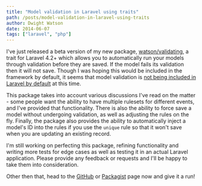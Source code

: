 ```yaml
---
title: "Model validation in Laravel using traits"
path: /posts/model-validation-in-laravel-using-traits
author: Dwight Watson
date: 2014-06-07
tags: ["laravel", "php"]
---
```


I&#039;ve just released a beta version of my new package, [watson/validating](https://github.com/dwightwatson/validating), a trait for Laravel 4.2+ which allows you to automatically run your models through validation before they are saved. If the model fails its validation then it will not save. Though I was hoping this would be included in the framework by default, it seems that model validation is [not being included in Laravel by default](https://github.com/laravel/framework/issues/3751) at this time.

This package takes into account various discussions I&#039;ve read on the matter - some people want the ability to have multiple rulesets for different events, and I&#039;ve provided that functionality. There is also the ability to force save a model without undergoing validation, as well as adjusting the rules on the fly. Finally, the package also provides the ability to automatically inject a model&#039;s ID into the rules if you use the `unique` rule so that it won&#039;t save when you are updating an existing record.

I&#039;m still working on perfecting this package, refining functionality and writing more tests for edge cases as well as testing it in an actual Laravel application. Please provide any feedback or requests and I&#039;ll be happy to take them into consideration.

Other then that, head to the [GitHub](https://github.com/dwightwatson/validating) or [Packagist](https://packagist.org/packages/watson/validating) page now and give it a run!
